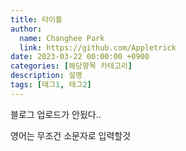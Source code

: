 ```yaml
---
title: 타이틀
author:
  name: Changhee Park
  link: https://github.com/Appletrick
date: 2023-03-22 00:00:00 +0900
categories: [해당항목 카테고리]
description: 설명
tags: [태그1, 태그2]
---
```


블로그 업로드가 안됬다..

영어는 무조건 소문자로 입력할것

